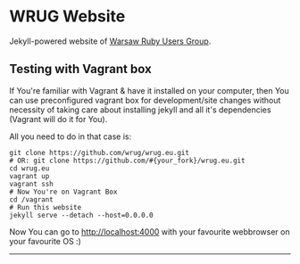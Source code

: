 # WRUG Website

Jekyll-powered website of [Warsaw Ruby Users Group](http://wrug.eu).

## Testing with Vagrant box 

If You're familiar with Vagrant & have it installed on your computer, then You can use preconfigured vagrant box 
for development/site changes without necessity of taking care about installing jekyll and all it's dependencies 
(Vagrant will do it for You). 

All you need to do in that case is:

    git clone https://github.com/wrug/wrug.eu.git
    # OR: git clone https://github.com/#{your_fork}/wrug.eu.git
    cd wrug.eu
    vagrant up
    vagrant ssh
    # Now You're on Vagrant Box
    cd /vagrant
    # Run this website
    jekyll serve --detach --host=0.0.0.0
 
Now You can go to [http://localhost:4000](http://localhost:4000) with your favourite webbrowser on your favourite OS :)

----